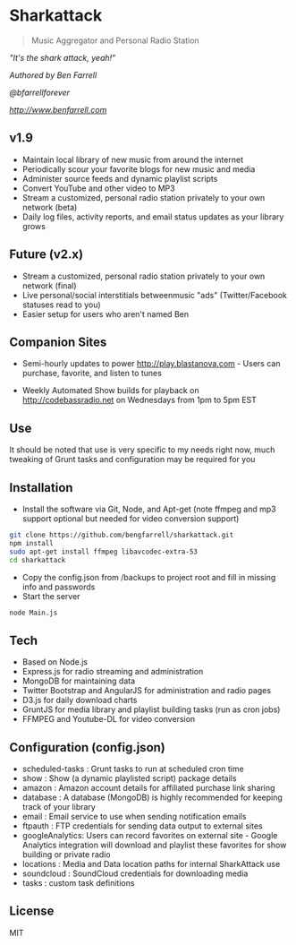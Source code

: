 Sharkattack
===========

> Music Aggregator and Personal Radio Station

*"It's the shark attack, yeah!"*

*Authored by Ben Farrell*

*@bfarrellforever*

*http://www.benfarrell.com*


v1.9
-----------
  - Maintain local library of new music from around the internet
  - Periodically scour your favorite blogs for new music and media
  - Administer source feeds and dynamic playlist scripts
  - Convert YouTube and other video to MP3
  - Stream a customized, personal radio station privately to your own network (beta)
  - Daily log files, activity reports, and email status updates as your library grows

Future (v2.x)
-------------
   - Stream a customized, personal radio station privately to your own network (final)
   - Live personal/social interstitials betweenmusic "ads" (Twitter/Facebook statuses read to you)
   - Easier setup for users who aren't named Ben

Companion Sites
---------------
  - Semi-hourly updates to power http://play.blastanova.com  - Users can purchase, favorite, and listen to tunes

  - Weekly Automated Show builds for playback on http://codebassradio.net on Wednesdays from 1pm to 5pm EST 


Use
---

It should be noted that use is very specific to my needs right now, much tweaking of Grunt tasks and configuration may be required for you

Installation
------------

  - Install the software via Git, Node, and Apt-get (note ffmpeg and mp3 support optional but needed for video conversion support)

```sh
git clone https://github.com/bengfarrell/sharkattack.git
npm install
sudo apt-get install ffmpeg libavcodec-extra-53
cd sharkattack
```

  - Copy the config.json from /backups to project root and fill in missing info and passwords
  - Start the server
```sh
node Main.js
```

Tech
-----
  - Based on Node.js
  - Express.js for radio streaming and administration
  - MongoDB for maintaining data
  - Twitter Bootstrap and AngularJS for administration and radio pages
  - D3.js for daily download charts
  - GruntJS for media library and playlist building tasks (run as cron jobs)
  - FFMPEG and Youtube-DL for video conversion

Configuration (config.json)
-----
  - scheduled-tasks : Grunt tasks to run at scheduled cron time
  - show : Show (a dynamic playlisted script) package details
  - amazon : Amazon account details for affiliated purchase link sharing
  - database : A database (MongoDB) is highly recommended for keeping track of your library
  - email : Email service to use when sending notification emails
  - ftpauth : FTP credentials for sending data output to external sites
  - googleAnalytics: Users can record favorites on external site - Google Analytics integration will download and playlist these favorites for show building or private radio
  - locations : Media and Data location paths for internal SharkAttack use
  - soundcloud : SoundCloud credentials for downloading media
  - tasks : custom task definitions

License
----

MIT